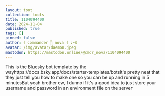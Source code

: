 ```yaml
---
layout: toot
collection: toots
title: 1104094400
date: 2024-11-04
published: true
tags: []
pinned: false
author: ⸸ commander ░ nova ⸸ :~$
avatar: /img/avatar/daemon.jpeg
mastodon: https://mastodon.online/@cmdr_nova/1104094400
---
```


This is the Bluesky bot template by the wayhttps://docs.bsky.app/docs/starter-templates/botsIt's pretty neat that they just tell you how to make one so you can be up and running in 5 minutesBut yeah brother ew, I dunno if it's a good idea to just store your username and password in an environment file on the server
